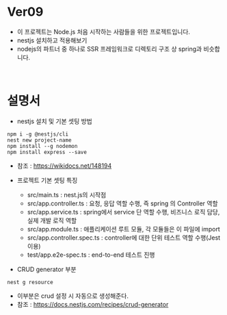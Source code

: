 # Ver09

- 이 프로젝트는 Node.js 처음 시작하는 사람들을 위한 프로젝트입니다.
- nestjs 설치하고 적용해보기
- nodejs의 파트너 중 하나로 SSR 프레임워크로 디렉토리 구조 상 spring과 비슷합니다.

<br/>

# 설명서 

- nestjs 설치 및 기본 셋팅 방법

```
npm i -g @nestjs/cli
nest new project-name
npm install --g nodemon
npm install express --save

```

- 참조 : https://wikidocs.net/148194


- 프로젝트 기본 셋팅 특징
  - src/main.ts : nest.js의 시작점
  - src/app.controller.ts : 요청, 응답 역할 수행, 즉 spring 의 Controller 역할
  - src/app.service.ts : spring에서 service 단 역할 수행, 비즈니스 로직 담당, 실제 개발 로직 역할
  - src/app.module.ts : 애플리케이션 루트 모듈, 각 모듈들은 이 파일에 import
  - src/app.controller.spec.ts : controller에 대한 단위 테스트 역할 수행(Jest 이용)
  - test/app.e2e-spec.ts : end-to-end 테스트 진행


- CRUD generator 부분
```
nest g resource
```
- 이부분은 crud 설정 시 자동으로 생성해준다.
- 참조 : https://docs.nestjs.com/recipes/crud-generator

